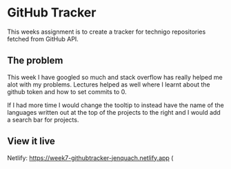 # GitHub Tracker
This weeks assignment is to create a tracker for technigo repositories fetched from GitHub API.

## The problem
This week I have googled so much and stack overflow has really helped me alot with my problems. Lectures helped as well where I learnt about the github token and how to set commits to 0. 

If I had more time I would change the tooltip to instead have the name of the languages written out at the top of the projects to the right and I would add a search bar for projects.

## View it live

Netlify: https://week7-githubtracker-jenquach.netlify.app (
